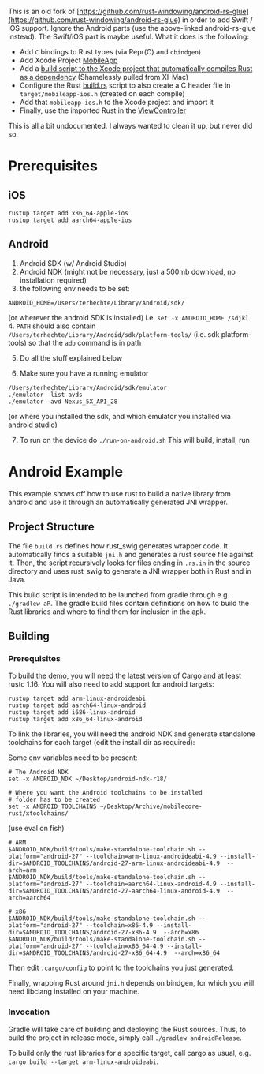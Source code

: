 This is an old fork of [https://github.com/rust-windowing/android-rs-glue](https://github.com/rust-windowing/android-rs-glue) in order to add Swift / iOS support. Ignore the Android parts (use the above-linked android-rs-glue instead). The Swift/iOS part is maybe useful. What it does is the following:

- Add `C` bindings to Rust types (via Repr(C) and `cbindgen`) 
- Add Xcode Project [MobileApp](MobileApp)
- Add a [build script to the Xcode project that automatically compiles Rust as a dependency](MobileApp/https://github.com/terhechte/rust-ios-android-example/blob/master/MobileApp/build-rust-xcode.sh) (Shamelessly pulled from XI-Mac)
- Configure the Rust [build.rs](https://github.com/terhechte/rust-ios-android-example/blob/master/build.rs) script to also create a C header file in `target/mobileapp-ios.h` (created on each compile)
- Add that `mobileapp-ios.h` to the Xcode project and import it
- Finally, use the imported Rust in the [ViewController](MobileApp/MobileApp/ViewController.swift)

This is all a bit undocumented. I always wanted to clean it up, but never did so.

# Prerequisites

## iOS
```
rustup target add x86_64-apple-ios
rustup target add aarch64-apple-ios 
```

## Android

1. Android SDK (w/ Android Studio)
2. Android NDK (might not be necessary, just a 500mb download, no installation required)
3. the following env needs to be set:
```
ANDROID_HOME=/Users/terhechte/Library/Android/sdk/
```
(or wherever the android SDK is installed) i.e.  `set -x ANDROID_HOME /sdjkl`
4. `PATH` should also contain `/Users/terhechte/Library/Android/sdk/platform-tools/`
(i.e. sdk platform-tools) so that the `adb` command is in path

5. Do all the stuff explained below

6. Make sure you have a running emulator
```
/Users/terhechte/Library/Android/sdk/emulator
./emulator -list-avds
./emulator -avd Nexus_5X_API_28
```
(or where you installed the sdk, and which emulator you installed via android studio)

7. To run on the device do `./run-on-android.sh` This will build, install, run

# Android Example

This example shows off how to use rust to build a native library from android
and use it through an automatically generated JNI wrapper.

## Project Structure

The file `build.rs` defines how rust_swig generates wrapper code. It
automatically finds a suitable `jni.h` and generates a rust source file against
it. Then, the script recursively looks for files ending in `.rs.in` in the
source directory and uses rust_swig to generate a JNI wrapper both in Rust and
in Java.

This build script is intended to be launched from gradle through e.g. `./gradlew
aR`. The gradle build files contain definitions on how to build the Rust
libraries and where to find them for inclusion in the apk.

## Building

### Prerequisites
To build the demo, you will need the latest version of Cargo and at least rustc
1.16. You will also need to add support for android targets:

``` shell
rustup target add arm-linux-androideabi
rustup target add aarch64-linux-android
rustup target add i686-linux-android
rustup target add x86_64-linux-android
```

To link the libraries, you will need the android NDK and generate standalone
toolchains for each target (edit the install dir as required):

Some env variables need to be present:
``` shell
# The Android NDK
set -x ANDROID_NDK ~/Desktop/android-ndk-r18/
```

``` shell
# Where you want the Android toolchains to be installed
# folder has to be created
set -x ANDROID_TOOLCHAINS ~/Desktop/Archive/mobilecore-rust/xtoolchains/
```
(use eval on fish)
``` shell
# ARM
$ANDROID_NDK/build/tools/make-standalone-toolchain.sh --platform="android-27" --toolchain=arm-linux-androideabi-4.9 --install-dir=$ANDROID_TOOLCHAINS/android-27-arm-linux-androideabi-4.9  --arch=arm
$ANDROID_NDK/build/tools/make-standalone-toolchain.sh --platform="android-27" --toolchain=aarch64-linux-android-4.9 --install-dir=$ANDROID_TOOLCHAINS/android-27-aarch64-linux-android-4.9  --arch=aarch64

# x86
$ANDROID_NDK/build/tools/make-standalone-toolchain.sh --platform="android-27" --toolchain=x86-4.9 --install-dir=$ANDROID_TOOLCHAINS/android-27-x86-4.9  --arch=x86
$ANDROID_NDK/build/tools/make-standalone-toolchain.sh --platform="android-27" --toolchain=x86_64-4.9 --install-dir=$ANDROID_TOOLCHAINS/android-27-x86_64-4.9  --arch=x86_64
```

Then edit `.cargo/config` to point to the toolchains you just generated.

Finally, wrapping Rust around `jni.h` depends on bindgen, for which you will
need libclang installed on your machine.

### Invocation

Gradle will take care of building and deploying the Rust sources. Thus, to build
the project in release mode, simply call `./gradlew androidRelease`.

To build only the rust libraries for a specific target, call cargo as usual, e.g.
`cargo build --target arm-linux-androideabi`.
